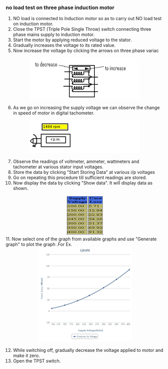### no load test on three phase induction motor
1. NO load is connected to Induction motor so as to carry out NO load test on induction motor.
2. Close the TPST (Triple Pole Single Throw) switch connecting three phase mains supply to induction motor.
3. Start the motor by applying reduced voltage to the stator.
4. Gradually increases the voltage to its rated value.
5. Now increase the voltage by clicking the arrows on three phase variac

<center><img src="Images/img2.jpg" title="" /></center>

6. As we go on increasing the supply voltage we can observe the change in speed of motor in digital tachometer.

<center><img src="Images/img3.jpg" title="" /></center>

7. Observe the readings of voltmeter, ammeter, wattmeters and tachometer at various stator input voltages.
8. Store the data by clicking "Start Storing Data" at various i/p voltages
9. Go on repeating this procedure till sufficient readings are stored.
10. Now display the data by clicking "Show data". It will display data as shown.
<center><img src="Images/img4.jpg" title="" /></center>
11. Now select one of the graph from available graphs and use "Generate graph" to plot the graph .For Ex.

 <center><img src="Images/img5.jpg" title="" /></center>

12. While switching off, gradually decrease the voltage applied to motor and make it zero.
13. Open the TPST switch.


